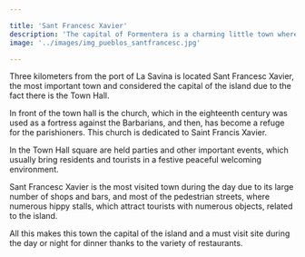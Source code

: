 ```yaml
---

title: 'Sant Francesc Xavier'
description: 'The capital of Formentera is a charming little town where you can go shopping and go for a walk. '
image: '../images/img_pueblos_santfrancesc.jpg'

---
```

Three kilometers from the port of La Savina is located Sant Francesc Xavier, the most important town and considered the capital of the island due to the fact there is the Town Hall.

In front of the town hall is the church, which in the eighteenth century was used as a fortress against the Barbarians, and then, has become a refuge for the parishioners. This church is dedicated to Saint Francis Xavier.

In the Town Hall square are held parties and other important events, which usually bring residents and tourists in a festive peaceful welcoming environment.

Sant Francesc Xavier is the most visited town during the day due to its large number of shops and bars, and most of the pedestrian streets, where numerous hippy stalls, which attract tourists with numerous objects, related to the island.

All this makes this town the capital of the island and a must visit site during the day or night for dinner thanks to the variety of restaurants.